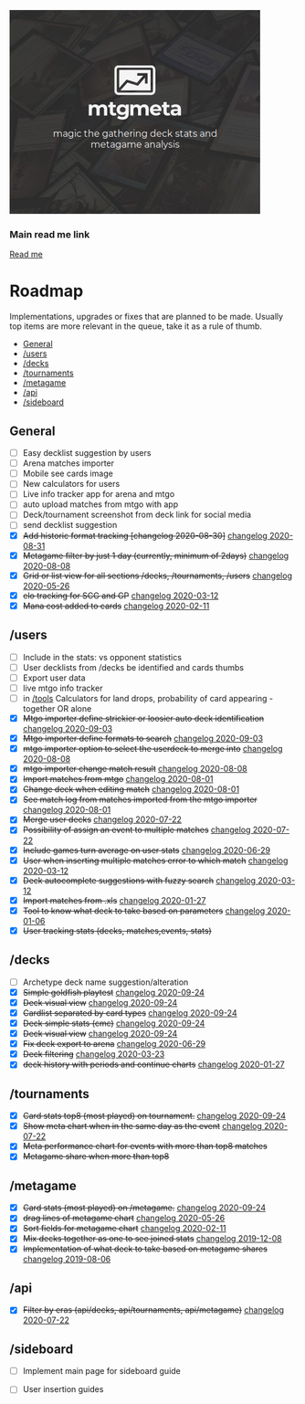 [<img src="https://raw.githubusercontent.com/mtgmetaio/Read-me-first/master/mtgmetalogo.jpg">](https://mtgmeta.io)

### Main read me link

[Read me](https://github.com/mtgmetaio/Read-me-first)

# Roadmap

Implementations, upgrades or fixes that are planned to be made. Usually top items are more relevant in the queue, take it as a rule of thumb.

- [General](#general)
- [/users](#/users)
- [/decks](#/decks)
- [/tournaments](#/tournaments)
- [/metagame](#/metagame)
- [/api](#/api)
- [/sideboard](#/sideboard)


## General

* [ ] Easy decklist suggestion by users
* [ ] Arena matches importer
* [ ] Mobile see cards image 
* [ ] New calculators for users
* [ ] Live info tracker app for arena and mtgo
* [ ] auto upload matches from mtgo with app
* [ ] Deck/tournament screenshot from deck link for social media
* [ ] send decklist suggestion
* [x] ~~Add historic format tracking [changelog 2020-08-30]~~ [changelog 2020-08-31](https://github.com/mtgmetaio/changelog/blob/master/README.md#2020-08-30)
* [x] ~~Metagame filter by just 1 day (currently, minimum of 2days)~~ [changelog 2020-08-08](https://github.com/mtgmetaio/changelog/blob/master/README.md#2020-08-08)
* [x] ~~Grid or list view for all sections /decks, /tournaments, /users~~ [changelog 2020-05-26](https://github.com/mtgmetaio/changelog#2020-05-26)
* [x] ~~elo tracking for SCG and GP~~ [changelog 2020-03-12](https://github.com/mtgmetaio/changelog#2020-03-12)
* [x] ~~Mana cost added to cards~~ [changelog 2020-02-11](https://github.com/mtgmetaio/changelog#2020-02-11)

## /users

* [ ] Include in the stats: vs opponent statistics
* [ ] User decklists from /decks be identified and cards thumbs
* [ ] Export user data
* [ ] live mtgo info tracker
* [ ] in [/tools](https://mtgmeta.io/users/tools) Calculators for land drops, probability of card appearing - together OR alone
* [x] ~~Mtgo importer define strickier or loosier auto deck identification~~  [changelog 2020-09-03](https://github.com/mtgmetaio/changelog/blob/master/README.md#2020-09-03)
* [x] ~~Mtgo importer define formats to search~~ [changelog 2020-09-03](https://github.com/mtgmetaio/changelog/blob/master/README.md#2020-09-03)
* [x] ~~mtgo importer option to select the userdeck to merge into~~ [changelog 2020-08-08](https://github.com/mtgmetaio/changelog/blob/master/README.md#2020-08-08)
* [x] ~~mtgo importer change match result~~ [changelog 2020-08-08](https://github.com/mtgmetaio/changelog/blob/master/README.md#2020-08-08)
* [x] ~~Import matches from mtgo~~ [changelog 2020-08-01](https://github.com/mtgmetaio/changelog/blob/master/README.md#2020-08-01)
* [x] ~~Change deck when editing match~~ [changelog 2020-08-01](https://github.com/mtgmetaio/changelog/blob/master/README.md#2020-08-01)
* [x] ~~See match log from matches imported from the mtgo importer~~ [changelog 2020-08-01](https://github.com/mtgmetaio/changelog/blob/master/README.md#2020-08-01)
* [x] ~~Merge user decks~~ [changelog 2020-07-22](https://github.com/mtgmetaio/changelog#2020-07-22)
* [x] ~~Possibility of assign an event to multiple matches~~ [changelog 2020-07-22](https://github.com/mtgmetaio/changelog#2020-07-22)
* [x] ~~Include games turn average on user stats~~ [changelog 2020-06-29](https://github.com/mtgmetaio/changelog#2020-06-29)
* [x] ~~User when inserting multiple matches error to which match~~ [changelog 2020-03-12](https://github.com/mtgmetaio/changelog#2020-03-12)
* [x] ~~Deck autocomplete suggestions with fuzzy search~~ [changelog 2020-03-12](https://github.com/mtgmetaio/changelog#2020-03-12)
* [x] ~~Import matches from .xls~~ [changelog 2020-01-27](https://github.com/mtgmetaio/changelog#2020-01-27)
* [x] ~~Tool to know what deck to take based on parameters~~ [changelog 2020-01-06](https://github.com/mtgmetaio/changelog#2020-01-06)
* [x] ~~User tracking stats (decks, matches,events, stats)~~

## /decks
* [ ] Archetype deck name suggestion/alteration
* [x] ~~Simple goldfish playtest~~ [changelog 2020-09-24](https://github.com/mtgmetaio/changelog/blob/master/README.md#2020-09-24)
* [x] ~~Deck visual view~~ [changelog 2020-09-24](https://github.com/mtgmetaio/changelog/blob/master/README.md#2020-09-24)
* [x] ~~Cardlist separated by card types~~ [changelog 2020-09-24](https://github.com/mtgmetaio/changelog/blob/master/README.md#2020-09-24)
* [x] ~~Deck simple stats (cmc)~~ [changelog 2020-09-24](https://github.com/mtgmetaio/changelog/blob/master/README.md#2020-09-24)
* [x] ~~Deck visual view~~ [changelog 2020-09-24](https://github.com/mtgmetaio/changelog/blob/master/README.md#2020-09-24)
* [x] ~~Fix deck export to arena~~ [changelog 2020-06-29](https://github.com/mtgmetaio/changelog#2020-06-29)
* [x] ~~Deck filtering~~ [changelog 2020-03-23](https://github.com/mtgmetaio/changelog#2020-03-23)
* [x] ~~deck history with periods and continue charts~~ [changelog 2020-01-27](https://github.com/mtgmetaio/changelog#2020-01-27)

## /tournaments
* [x] ~~Card stats top8 (most played) on tournament.~~ [changelog 2020-09-24](https://github.com/mtgmetaio/changelog/blob/master/README.md#2020-09-24)
* [x] ~~Show meta chart when in the same day as the event~~ [changelog 2020-07-22](https://github.com/mtgmetaio/changelog#2020-07-22)
* [x] ~~Meta performance chart for events with more than top8 matches~~
* [x] ~~Metagame share when more than top8~~

## /metagame
* [x] ~~Card stats (most played) on /metagame.~~ [changelog 2020-09-24](https://github.com/mtgmetaio/changelog/blob/master/README.md#2020-09-24)
* [x] ~~drag lines of metagame chart~~ [changelog 2020-05-26](https://github.com/mtgmetaio/changelog#2020-05-26)
* [x] ~~Sort fields for metagame chart~~ [changelog 2020-02-11](https://github.com/mtgmetaio/changelog#2020-02-11)
* [x] ~~Mix decks together as one to see joined stats~~ [changelog 2019-12-08](https://github.com/mtgmetaio/changelog#2019-12-08)
* [x] ~~Implementation of what deck to take based on metagame shares~~ [changelog 2019-08-06](https://github.com/mtgmetaio/changelog#2019-08-06)

## /api
* [x] ~~Filter by eras (api/decks, api/tournaments, api/metagame)~~ [changelog 2020-07-22](https://github.com/mtgmetaio/changelog#2020-07-22)

## /sideboard
* [ ] Implement main page for sideboard guide
* [ ] User insertion guides


